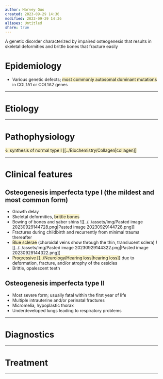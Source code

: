 ```yaml
---
author: Harvey Guo
created: 2023-09-29 14:36
modified: 2023-09-29 14:36
aliases: Untitled
share: true
---
```

A genetic disorder characterized by impaired osteogenesis that results in skeletal deformities and brittle bones that fracture easily
# Epidemiology
- Various genetic defects; <span style="background:rgba(240, 200, 0, 0.2)">most commonly autosomal dominant mutations</span> in COL1A1 or COL1A2 genes

---
# Etiology


---
# Pathophysiology
<span style="background:rgba(240, 200, 0, 0.2)">↓ synthesis of normal type I [[../Biochemistry/Collagen|collagen]]</span>

---
# Clinical features
## Osteogenesis imperfecta type I (the mildest and most common form)
- Growth delay
- Skeletal deformities, <span style="background:rgba(240, 200, 0, 0.2)">brittle bones</span>
- Bowing of bones and saber shins ![[../../assets/img/Pasted image 20230929144728.png|Pasted image 20230929144728.png]]
- Fractures during childbirth  and recurrently from minimal trauma thereafter
- <span style="background:rgba(240, 200, 0, 0.2)">Blue sclerae</span> (choroidal veins show through the thin, translucent sclera) ![[../../assets/img/Pasted image 20230929144322.png|Pasted image 20230929144322.png]]
- <span style="background:rgba(240, 200, 0, 0.2)">Progressive [[../Neurology/Hearing loss|hearing loss]]</span> due to deformation, fracture, and/or atrophy of the ossicles
- Brittle, opalescent teeth
## Osteogenesis imperfecta type II
- Most severe form; usually fatal within the first year of life
- Multiple intrauterine and/or perinatal fractures
- Micromelia, hypoplastic thorax
- Underdeveloped lungs leading to respiratory problems

---
# Diagnostics


---
# Treatment


---
